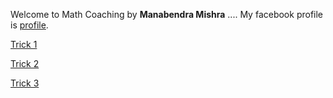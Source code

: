 Welcome to Math Coaching
 by **Manabendra Mishra**
....
My facebook profile is [profile](https://www.facebook.com/manabendra.mishra.733).

                               
 [Trick 1](https://user-images.githubusercontent.com/78428741/106627865-3cd92000-659f-11eb-91d5-55911ce1755b.jpg)

[Trick 2](https://user-images.githubusercontent.com/78428741/106628096-7742bd00-659f-11eb-8cac-1f460daeeb4a.jpg)

[Trick 3](https://user-images.githubusercontent.com/78428741/106628169-87f33300-659f-11eb-97f7-122d1dfa7aa0.jpg)

<style>
body {
  background-image: url('https://user-images.githubusercontent.com/78428741/106703091-87928080-660f-11eb-95f4-b72e9b19af52.jpg');
}
</style>
